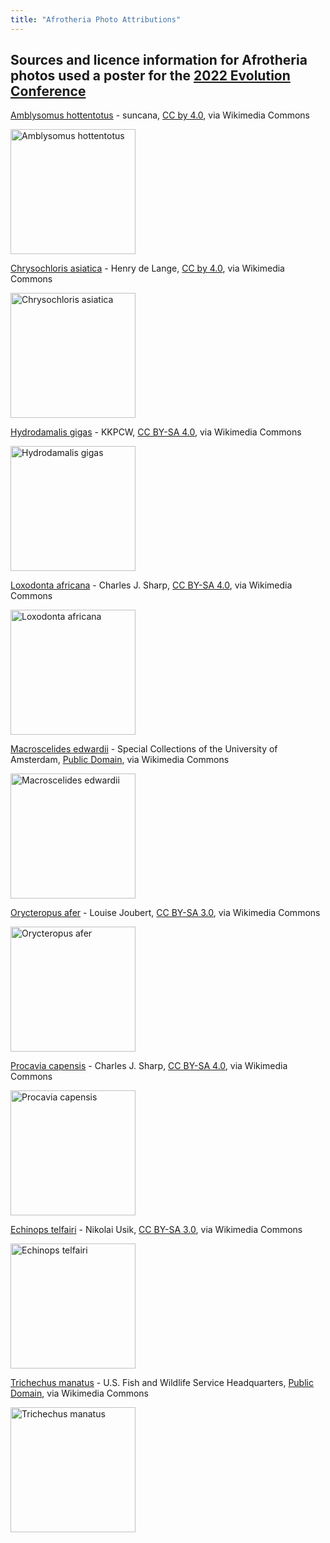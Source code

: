 ```yaml
---
title: "Afrotheria Photo Attributions"
---
```


## Sources and licence information for Afrotheria photos used a poster for the [2022 Evolution Conference](https://www.evolutionmeetings.org)

[Amblysomus hottentotus](https://commons.wikimedia.org/wiki/File:Amblysomus_hottentotus_(Palmiet_Nature_Reserve,_South_Africa_East_Coast)_2.jpg) - suncana, [CC by 4.0](https://creativecommons.org/licenses/by/4.0), via Wikimedia Commons

<a target="_blank" href="https://upload.wikimedia.org/wikipedia/commons/9/9b/Amblysomus_hottentotus_%28Palmiet_Nature_Reserve%2C_South_Africa_East_Coast%29_2.jpg">
	<img src="https://upload.wikimedia.org/wikipedia/commons/9/9b/Amblysomus_hottentotus_%28Palmiet_Nature_Reserve%2C_South_Africa_East_Coast%29_2.jpg" alt="Amblysomus hottentotus" width="200"/>
</a>

	
[Chrysochloris asiatica](https://commons.wikimedia.org/wiki/File:Chrysochloris_asiatica_(Cape_Town,_South_Africa).jpg) - Henry de Lange, [CC by 4.0](https://creativecommons.org/licenses/by/4.0), via Wikimedia Commons

<a target="_blank" href="https://upload.wikimedia.org/wikipedia/commons/8/86/Chrysochloris_asiatica_%28Cape_Town%2C_South_Africa%29.jpg">
	<img src="https://upload.wikimedia.org/wikipedia/commons/8/86/Chrysochloris_asiatica_%28Cape_Town%2C_South_Africa%29.jpg" alt="Chrysochloris asiatica" width="200"/>
</a>

	
[Hydrodamalis gigas](https://commons.wikimedia.org/wiki/File:The_Model_of_Steller%27s_sea_cow_(Hydrodamalis_gigas).jpg) - KKPCW, [CC BY-SA 4.0](https://creativecommons.org/licenses/by-sa/4.0), via Wikimedia Commons

<a target="_blank" href="https://upload.wikimedia.org/wikipedia/commons/6/62/The_Model_of_Steller%27s_sea_cow_%28Hydrodamalis_gigas%29.jpg">
	<img src="https://upload.wikimedia.org/wikipedia/commons/6/62/The_Model_of_Steller%27s_sea_cow_%28Hydrodamalis_gigas%29.jpg" alt="Hydrodamalis gigas" width="200"/>
</a>

	
[Loxodonta africana](https://commons.wikimedia.org/wiki/File:African_bush_elephants_(Loxodonta_africana)_female_with_six-week-old_baby.jpg) - Charles J. Sharp, [CC BY-SA 4.0](https://creativecommons.org/licenses/by-sa/4.0), via Wikimedia Commons

<a target="_blank" href="https://upload.wikimedia.org/wikipedia/commons/d/d5/African_bush_elephants_%28Loxodonta_africana%29_female_with_six-week-old_baby.jpg">
	<img src="https://upload.wikimedia.org/wikipedia/commons/d/d5/African_bush_elephants_%28Loxodonta_africana%29_female_with_six-week-old_baby.jpg" alt="Loxodonta africana" width="200"/>
</a>

	
[Macroscelides edwardii](https://commons.wikimedia.org/wiki/File:Macroscelides_edwardii_-_1700-1880_-_Print_-_Iconographia_Zoologica_-_Special_Collections_University_of_Amsterdam_-_UBA01_IZ20900065_2.jpg) - Special Collections of the University of Amsterdam, [Public Domain](https://en.wikipedia.org/wiki/public_domain), via Wikimedia Commons

<a target="_blank" href="https://upload.wikimedia.org/wikipedia/commons/7/79/Macroscelides_edwardii_-_1700-1880_-_Print_-_Iconographia_Zoologica_-_Special_Collections_University_of_Amsterdam_-_UBA01_IZ20900065_2.jpg">
	<img src="https://upload.wikimedia.org/wikipedia/commons/7/79/Macroscelides_edwardii_-_1700-1880_-_Print_-_Iconographia_Zoologica_-_Special_Collections_University_of_Amsterdam_-_UBA01_IZ20900065_2.jpg" alt="Macroscelides edwardii" width="200"/>
</a>

	
[Orycteropus afer](https://commons.wikimedia.org/wiki/File:Orycteropus_afer00.jpg) - Louise Joubert, [CC BY-SA 3.0](https://creativecommons.org/licenses/by-sa/3.0), via Wikimedia Commons

<a target="_blank" href="https://upload.wikimedia.org/wikipedia/commons/c/c7/Orycteropus_afer00.jpg">
	<img src="https://upload.wikimedia.org/wikipedia/commons/c/c7/Orycteropus_afer00.jpg" alt="Orycteropus afer" width="200"/>
</a>

	
[Procavia capensis](https://commons.wikimedia.org/wiki/File:Rock_hyrax_(Procavia_capensis)_2.jpg) - Charles J. Sharp, [CC BY-SA 4.0](https://creativecommons.org/licenses/by-sa/4.0), via Wikimedia Commons

<a target="_blank" href="https://upload.wikimedia.org/wikipedia/commons/a/a4/Rock_hyrax_%28Procavia_capensis%29_2.jpg">
	<img src="https://upload.wikimedia.org/wikipedia/commons/a/a4/Rock_hyrax_%28Procavia_capensis%29_2.jpg" alt="Procavia capensis" width="200"/>
</a>

	
[Echinops telfairi](https://commons.wikimedia.org/wiki/File:Echinops_telfairi_Plzen_zoo_02.2011.jpg) - Nikolai Usik, [CC BY-SA 3.0](https://creativecommons.org/licenses/by-sa/3.0), via Wikimedia Commons

<a target="_blank" href="https://upload.wikimedia.org/wikipedia/commons/5/50/Echinops_telfairi_Plzen_zoo_02.2011.jpg">
	<img src="https://upload.wikimedia.org/wikipedia/commons/5/50/Echinops_telfairi_Plzen_zoo_02.2011.jpg" alt="Echinops telfairi" width="200"/>
</a>

	
[Trichechus manatus](https://commons.wikimedia.org/wiki/File:Endangered_Florida_manatee_(Trichechus_manatus)_(7636816484).jpg) - U.S. Fish and Wildlife Service Headquarters, [Public Domain](https://en.wikipedia.org/wiki/public_domain), via Wikimedia Commons

<a target="_blank" href="https://upload.wikimedia.org/wikipedia/commons/a/af/Endangered_Florida_manatee_%28Trichechus_manatus%29_%287636816484%29.jpg">
	<img src="https://upload.wikimedia.org/wikipedia/commons/a/af/Endangered_Florida_manatee_%28Trichechus_manatus%29_%287636816484%29.jpg" alt="Trichechus manatus" width="200"/>
</a>

	
